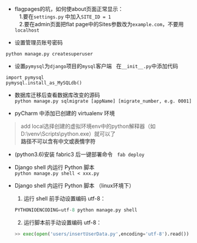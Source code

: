 * flagpages的坑，如何使about页面正常显示：     
    1.要在`settings.py` 中加入`SITE_ID = 1`      
    2.要在admin页面把flat page中的Sites参数改为`example.com`，不要用`localhost`
    
* 设置管理员账号密码  
```
python manage.py createsuperuser
```
* 设置`pymysql`为`django`项目的`mysql`客户端  
在`__init__.py`中添加代码
```
import pymysql
pymysql.install_as_MySQLdb()
```

* 数据库迁移后查看数据库改变的源码  
`python manage.py sqlmigrate [appName] [migrate_number, e.g. 0001]`

* pyCharm 中添加已创建的 virtualenv 环境  
> add local选择创建的虚拟环境env中的python解释器（如D:\venv\Scripts\python.exe）就可以了  
 **路径不可以含有中文或表情字符**

* (python3.6)安装 fabric3 后一键部署命令    
`fab deploy`

* Django shell 内运行 Python 脚本    
`python manage.py shell < xxx.py`

* Django shell 内运行 Python 脚本 （linux环境下）  
    1. 运行 shell 前手动设置编码 utf-8：
    ```python
    PYTHONIOENCODING=utf-8 python manage.py shell
    ```  
    2. 运行脚本前手动设置编码 utf-8：  
    ```python
    >> exec(open('users/insertUserData.py',encoding='utf-8').read())
    ```
